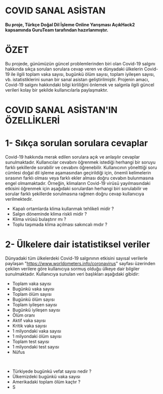 # COVID SANAL ASİSTAN

<h4>Bu proje, Türkçe Doğal Dil İşleme Online Yarışması AçıkHack2 kapsamında GuruTeam tarafından hazırlanmıştır.</h4>



# ÖZET
Bu projede, günümüzün güncel problemlerinden biri olan Covid-19 salgını hakkında sıkça sorulan sorulara cevap veren ve dünyadaki ülkelerin Covid-19 ile ilgili toplam vaka sayısı, bugünkü ölüm sayısı, toplam iyileşen sayısı, vb. istatistiklerini sunan bir sanal asistan geliştirilmiştir. Projenin amacı, Covid-19 salgını hakkındaki bilgi kirliliğini önlemek ve salgınla ilgili güncel verileri kolay bir şekilde kullanıcılarla paylaşmaktır.

# COVID SANAL ASİSTAN'IN ÖZELLİKLERİ
  # 1- Sıkça sorulan sorulara cevaplar  
Covid-19 hakkında merak edilen sorulara açık ve anlaşılır cevaplar sunulmaktadır. Kullanıcılar cevabını öğrenmek istediği herhangi bir soruyu farklı şekillerde sorabilir ve cevabını öğrenebilir. Kullanıcının yönelttiği soru cümlesi doğal dil işleme aşamasından geçirildiği için, önemli kelimelerin sırasının farklı olması veya farklı ekler alması doğru cevabın bulunmasına engel olmamaktadır. Örneğin, klimaların Covid-19 virüsü yayılmasındaki etkisini öğrenmek için aşağıdaki sorulardan herhangi biri sorulabilir ve sorular farklı şekillerde sorulmasına rağmen doğru cevap kullanıcıya verilmektedir. 
<ul>
  <li>Kapalı ortamlarda klima kullanmak tehlikeli midir ?</li>
  <li>Salgın döneminde klima riskli midir ?</li>
  <li>Klima virüsü bulaştırır mı ?</li>
  <li>Toplu taşımada klima açılması sakıncalı mıdır ?</li>
</ul>  

  
  # 2- Ülkelere dair istatistiksel veriler
Dünyadaki tüm ülkelerdeki Covid-19 salgınının etkisini sayısal verilerle paylaşan "https://www.worldometers.info/coronavirus" sayfası üzerinden çekilen verilere göre kullanıcıya sormuş olduğu ülkeye dair bilgiler sunulmaktadır. Kullanıcıya sunulan veri başlıkları aşağıdaki gibidir: 
<br>
<ul>
  <li>Toplam vaka sayısı</li>
  <li>Bugünkü vaka sayısı</li>
  <li>Toplam ölüm sayısı</li>
  <li>Bugünkü ölüm sayısı</li>
  <li>Toplam iyileşen sayısı</li>
  <li>Bugünkü iyileşen sayısı</li>
  <li>Ölüm oranı</li>
  <li>Aktif vaka sayısı</li>
  <li>Kritik vaka sayısı</li>
  <li>1 milyondaki vaka sayısı</li>
  <li>1 milyondaki ölüm sayısı</li>
  <li>Toplam test sayısı</li>
  <li>1 milyondaki test sayısı</li>
  <li>Nüfus</li>
</ul> 
<br>
<ul>
  <li>Türkiyede bugünkü vefat sayısı nedir ?</li>
  <li>Ülkemizdeki bugünkü vaka sayısı</li>
  <li>Amerikadaki toplam ölüm kaçtır ?</li>
  <li>S</li>
<ul> 
